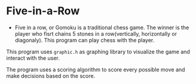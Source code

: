 # Five-in-a-Row
- Five in a row, or Gomoku is a traditional chess game. The winner is the player who fisrt chains 5 stones in a row(vertically, horizontally or diagonaly). This program can play chess with the player.

This program uses `graphic.h` as graphing library to visualize the game and interact with the user.

The program uses a scoring algorithm to score every possible move and make decisions based on the score.
